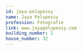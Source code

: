 ```yaml
---
id: jaya-pelupessy
name: Jaya Pelupessy
profession: Fotografie
link: www.jayapelupessy.com
building_number: 2
house_number: 32
---
```


